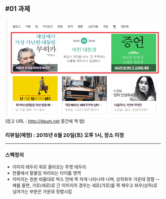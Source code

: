 
## #01 과제
![이미지](images/project01.gif)
(참고 URL : http://daum.net 중간에 책 탭)

### **리뷰일(예정) : 2015년 6월 20일(토) 오후 1시, 장소 미정**

***

### 스펙정의
- 이미지 테두리 위로 올라오는 투명 테두리
- 한줄에서 말줄임 처리되는 타이틀 영역
- 이미지는 원본 비율대로 박스 안에 꽉 차게 나타나야 나며, 상하좌우 가운데 정렬
-- 예를 들면, 가로(세로)로 긴 이미지의 경우는 세로(가로)를 꽉 채우고 좌우(상하)로 넘어가는 부분은 가운데 정렬시킴
